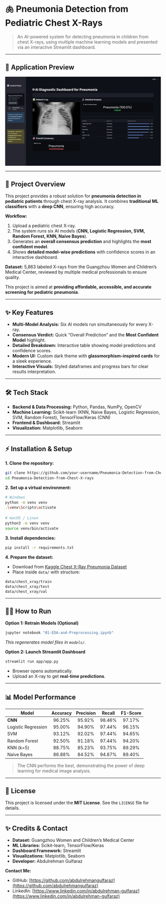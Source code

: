 # 🫁 Pneumonia Detection from Pediatric Chest X-Rays

> An AI-powered system for detecting pneumonia in children from chest X-rays, using multiple machine learning models and presented via an interactive Streamlit dashboard.

---

## 📸 Application Preview


![Preview](./ss.png)


---

## 🚀 Project Overview

This project provides a robust solution for **pneumonia detection in pediatric patients** through chest X-ray analysis. It combines **traditional ML classifiers** with a **deep CNN**, ensuring high accuracy.

**Workflow:**

1. Upload a pediatric chest X-ray.
2. The system runs six AI models (**CNN, Logistic Regression, SVM, Random Forest, KNN, Naive Bayes**).
3. Generates an **overall consensus prediction** and highlights the **most confident model**.
4. Shows **detailed model-wise predictions** with confidence scores in an interactive dashboard.

**Dataset:** 5,863 labeled X-rays from the Guangzhou Women and Children’s Medical Center, reviewed by multiple medical professionals to ensure quality.

This project is aimed at **providing affordable, accessible, and accurate screening for pediatric pneumonia**.

---

## ✨ Key Features

* **Multi-Model Analysis:** Six AI models run simultaneously for every X-ray.
* **Consensus Verdict:** Quick “Overall Prediction” and the **Most Confident Model** highlight.
* **Detailed Breakdown:** Interactive table showing model predictions and confidence scores.
* **Modern UI:** Custom dark theme with **glassmorphism-inspired cards** for a sleek experience.
* **Interactive Visuals:** Styled dataframes and progress bars for clear results interpretation.

---

## 🛠️ Tech Stack

* **Backend & Data Processing:** Python, Pandas, NumPy, OpenCV
* **Machine Learning:** Scikit-learn (KNN, Naive Bayes, Logistic Regression, SVM, Random Forest), TensorFlow/Keras (CNN)
* **Frontend & Dashboard:** Streamlit
* **Visualization:** Matplotlib, Seaborn

---

## ⚡ Installation & Setup

**1. Clone the repository:**

```bash
git clone https://github.com/your-username/Pneumonia-Detection-from-Chest-X-rays.git
cd Pneumonia-Detection-from-Chest-X-rays
```

**2. Set up a virtual environment:**

```bash
# Windows
python -m venv venv
.\venv\Scripts\activate

# macOS / Linux
python3 -m venv venv
source venv/bin/activate
```

**3. Install dependencies:**

```bash
pip install -r requirements.txt
```

**4. Prepare the dataset:**

* Download from [Kaggle Chest X-Ray Pneumonia Dataset](https://www.kaggle.com/datasets/paultimothymooney/chest-xray-pneumonia)
* Place inside `data/` with structure:

```
data/chest_xray/train
data/chest_xray/test
data/chest_xray/val
```

---

## 🏃‍♂️ How to Run

**Option 1: Retrain Models (Optional)**

```bash
jupyter notebook "01-EDA-and-Preprocessing.ipynb"
```

*This regenerates model files in `models/`.*

**Option 2: Launch Streamlit Dashboard**

```bash
streamlit run app/app.py
```

* Browser opens automatically.
* Upload an X-ray to get **real-time predictions**.

---

## 📊 Model Performance

| Model               | Accuracy | Precision | Recall | F1-Score |
| ------------------- | :------: | :-------: | :----: | :------: |
| **CNN**             |  96.25%  |   95.92%  | 98.46% |  97.17%  |
| Logistic Regression |  95.00%  |   94.90%  | 97.44% |  96.15%  |
| SVM                 |  93.12%  |   92.02%  | 97.44% |  94.65%  |
| Random Forest       |  92.50%  |   91.18%  | 97.44% |  94.20%  |
| KNN (k=5)           |  88.75%  |   85.23%  | 93.75% |  89.29%  |
| Naive Bayes         |  86.88%  |   84.52%  | 94.87% |  89.40%  |

> The CNN performs the best, demonstrating the power of deep learning for medical image analysis.

---

## 📄 License

This project is licensed under the **MIT License**. See the `LICENSE` file for details.

---

## ✨ Credits & Contact

* **Dataset:** Guangzhou Women and Children’s Medical Center
* **ML Libraries:** Scikit-learn, TensorFlow/Keras
* **Dashboard Framework:** Streamlit
* **Visualizations:** Matplotlib, Seaborn
* **Developer:** Abdulrehman Gulfaraz

**Contact Me:**

* GitHub: [https://github.com/abdulrehmangulfaraz](https://github.com/abdulrehmangulfaraz)
* LinkedIn: [https://www.linkedin.com/in/abdulrehman-gulfaraz](https://www.linkedin.com/in/abdulrehman-gulfaraz)

